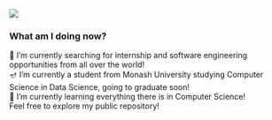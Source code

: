 <div><img src="https://readme-typing-svg.herokuapp.com?color=%23000000&size=30&multiline=true&height=45&lines=Hi%2C+my+name+is+Zach+%E2%9C%A8"></div>
<h3>What am I doing now?</h3>
🎐 I’m currently searching for internship and software engineering opportunities from all over the world!<br>
🪔 I’m currently a student from Monash University studying Computer Science in Data Science, going to graduate soon!<br>
🌱 I’m currently learning everything there is in Computer Science!<br>
Feel free to explore my public repository!
<!-- 🔭 I’m currently part of a small team called <a href=https://monash.ureview.org/#/login>UReview</a><br>
🌱 I’m currently learning <b>Angular</b> with <b>Tailwind CSS</b><br> -->
<!-- <h3>GitHub Stats<h3>
<div>
    <img src=http://github-readme-streak-stats.herokuapp.com?user=multipletwigs&theme=github-dark&date_format=j%20M%5B%20Y%5D&background=0A2239&ring=53A2BE&stroke=1D84B5&dates=53A2BE>
</div> -->

